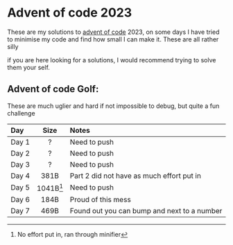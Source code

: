 # Advent of code 2023

These are my solutions to [advent of code](https://adventofcode.com/) 2023, on some days I have tried to minimise my code and find how small I can make it. These are all rather silly

if you are here looking for a solutions, I would recommend trying to solve them your self.

## Advent of code Golf:
These are much uglier and hard if not impossible to debug, but quite a fun challenge

| Day   |Size| Notes|
|:------|:-:|:--|
| Day 1 | ? | Need to push|
| Day 2 | ? | Need to push|
| Day 3 | ? | Need to push|
| Day 4 | 381B | Part 2 did not have as much effort put in|
| Day 5 | 1041B[^1] | Need to push|
| Day 6 | 184B | Proud of this mess|
| Day 7 | 469B | Found out you can bump and next to a number|

[^1]: No effort put in, ran through minifier